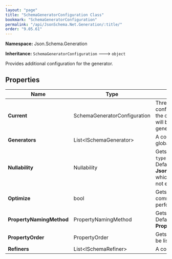 ```yaml
---
layout: "page"
title: "SchemaGeneratorConfiguration Class"
bookmark: "SchemaGeneratorConfiguration"
permalink: "/api/JsonSchema.Net.Generation/:title/"
order: "9.05.61"
---
```

**Namespace:** Json.Schema.Generation

**Inheritance:**
`SchemaGeneratorConfiguration`
 🡒 
`object`

Provides additional configuration for the generator.

## Properties

| Name | Type | Summary |
|---|---|---|
| **Current** | SchemaGeneratorConfiguration | Thread-static storage of the current configuration. Only to be used for reading<br>the configuration. Setting values on this object will be overwritten when starting<br>generation. |
| **Generators** | List\<ISchemaGenerator\> | A collection of generators in addition to the global set. |
| **Nullability** | Nullability | Gets or sets whether to include `null` in the `type` keyword.<br>Default is **Json.Schema.Generation.Nullability.Disabled** which means that it will<br>not ever be included. |
| **Optimize** | bool | Gets or sets whether optimizations (moving common subschemas into `$defs`) will be performed.  Default is true. |
| **PropertyNamingMethod** | PropertyNamingMethod | Gets or sets the property naming method.  Default is **PropertyNamingMethod.AsDeclared**. |
| **PropertyOrder** | PropertyOrder | Gets or sets the order in which properties will be listed in the schema. |
| **Refiners** | List\<ISchemaRefiner\> | A collection of refiners. |

